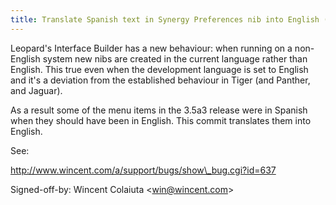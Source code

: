 ```yaml
---
title: Translate Spanish text in Synergy Preferences nib into English (Synergy, cc76597)
---
```


Leopard's Interface Builder has a new behaviour: when running on a non-English system new nibs are created in the current language rather than English. This true even when the development language is set to English and it's a deviation from the established behaviour in Tiger (and Panther, and Jaguar).

As a result some of the menu items in the 3.5a3 release were in Spanish when they should have been in English. This commit translates them into English.

See:

http://www.wincent.com/a/support/bugs/show\_bug.cgi?id=637

Signed-off-by: Wincent Colaiuta &lt;win@wincent.com&gt;
